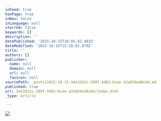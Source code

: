 ```yaml
---
inFeed: true
hasPage: true
inNav: false
inLanguage: null
starred: false
keywords: []
description: ''
datePublished: '2015-10-15T16:05:42.083Z'
dateModified: '2015-10-15T15:18:02.879Z'
title: ''
authors: []
publisher:
  name: null
  domain: null
  url: null
  favicon: null
sourcePath: _posts/2015-10-15-34e3d32c-209f-4483-bcee-a2e856ed8c84.md
published: true
url: 34e3d32c-209f-4483-bcee-a2e856ed8c84/index.html
_type: Article

---
```

![](https://the-grid-user-content.s3-us-west-2.amazonaws.com/1dc1c399-2e2c-4787-8997-60fac5506751.png)